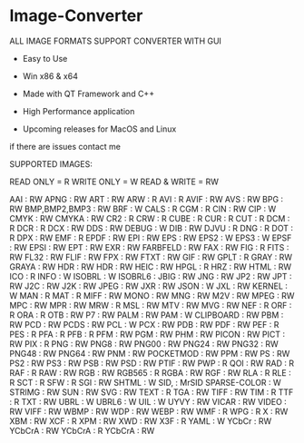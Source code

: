 # Image-Converter

ALL IMAGE FORMATS SUPPORT CONVERTER WITH GUI

- Easy to Use
- Win x86 & x64
- Made with QT Framework and C++
- High Performance application


- Upcoming releases for MacOS and Linux


if there are issues contact me



SUPPORTED IMAGES:

READ ONLY = R
WRITE ONLY = W
READ & WRITE = RW



AAI : RW                   APNG : RW                 ART : RW                  ARW : R                   AVI : R                   AVIF : RW
AVS : RW                   BPG : RW                  BMP,BMP2,BMP3 : RW        BRF : W                   CALS : R                  CGM : R
CIN : RW                   CIP : W                   CMYK : RW                 CMYKA : RW                CR2 : R                   CRW : R
CUBE : R                   CUR : R                   CUT : R                   DCM : R                   DCR : R                   DCX : RW
DDS : RW                   DEBUG : W                 DIB : RW                  DJVU : R                  DNG : R                   DOT : R
DPX : RW                   EMF : R                   EPDF : RW                 EPI : RW                  EPS : RW                  EPS2 : W
EPS3 : W                   EPSF : RW                 EPSI : RW                 EPT : RW                  EXR : RW                  FARBFELD : RW
FAX : RW                   FIG : R                   FITS : RW                 FL32 : RW                 FLIF : RW                 FPX : RW
FTXT : RW                  GIF : RW                  GPLT : R                  GRAY : RW                 GRAYA : RW                HDR : RW
HDR : RW                   HEIC : RW                 HPGL : R                  HRZ : RW                  HTML : RW                 ICO : R
INFO : W                   ISOBRL : W                ISOBRL6 :                 JBIG : RW                 JNG : RW                  JP2 : RW
JPT : RW                   J2C : RW                  J2K : RW                  JPEG : RW                 JXR : RW                  JSON : W
JXL : RW                   KERNEL : W                MAN : R                   MAT : R                   MIFF : RW                 MONO : RW
MNG : RW                   M2V : RW                  MPEG : RW                 MPC : RW                  MPR : RW                  MRW : R
MSL : RW                   MTV : RW                  MVG : RW                  NEF : R                   ORF : R                   ORA : R
OTB : RW                   P7 : RW                   PALM : RW                 PAM : W                   CLIPBOARD : RW            PBM : RW
PCD : RW                   PCDS : RW                 PCL : W                   PCX : RW                  PDB : RW                  PDF : RW
PEF : R                    PES : R                   PFA : R                   PFB : R                   PFM : RW                  PGM : RW
PHM : RW                   PICON : RW                PICT : RW                 PIX : R                   PNG : RW                  PNG8 : RW
PNG00 : RW                 PNG24 : RW                PNG32 : RW                PNG48 : RW                PNG64 : RW                PNM : RW
POCKETMOD : RW             PPM : RW                  PS : RW                   PS2 : RW                  PS3 : RW                  PSB : RW
PSD : RW                   PTIF : RW                 PWP : R                   QOI : RW                  RAD : R                   RAF : R
RAW : RW                   RGB : RW                  RGB565 : R                RGBA : RW                 RGF : RW                  RLA : R
RLE : R                    SCT : R                   SFW : R                   SGI : RW                  SHTML : W                 SID, : MrSID
SPARSE-COLOR : W           STRIMG : RW               SUN : RW                  SVG : RW                  TEXT : R                  TGA : RW
TIFF : RW                  TIM : R                   TTF : R                   TXT : RW                  UBRL : W                  UBRL6 : W
UIL : W                    UYVY : RW                 VICAR : RW                VIDEO : RW                VIFF : RW                 WBMP : RW
WDP : RW                   WEBP : RW                 WMF : R                   WPG : R                   X : RW                    XBM : RW
XCF : R                    XPM : RW                  XWD : RW                  X3F : R                   YAML : W                  YCbCr : RW
YCbCrA : RW                YCbCrA : R                YCbCrA : RW                   


